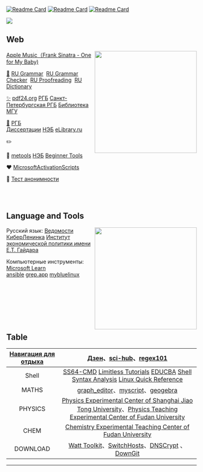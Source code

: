 [![Readme Card](https://github-readme-stats.vercel.app/api/pin/?username=excalibra&repo=scripts)](https://github.com/Excalibra/scripts)
[![Readme Card](https://github-readme-stats.vercel.app/api/pin/?username=excalibra&repo=ChiseiKoya)](https://github.com/Excalibra/ChiseiKoya)
[![Readme Card](https://github-readme-stats.vercel.app/api/pin/?username=excalibra&repo=network-tunneling)](https://github.com/Excalibra/network-tunneling)

<a>
  <img align="center" src="https://github.com/user-attachments/assets/7aeadf0c-626e-43c0-9e71-8a313dc27847"/>
</a>


## Web 

<a href="https://music.apple.com/us/album/one-for-my-baby-and-one-more-for-the-road/1440948281?i=1440950537"><img align="right" src="https://github.com/user-attachments/assets/3a1bb3e7-4656-40ae-87c3-68b50749d238" width="270" height="270" />Apple Music（Frank Sinatra - One for My Baby) </a>

[🔎](https://citaty.info/)&nbsp;<a href="https://www.russianforfree.com/" target="_blank">RU Grammar</a>  &nbsp;<a href="https://orfogrammka.ru/" target="_blank">RU Grammar Checker</a>  &nbsp;<a href="https://gramota.ru/" target="_blank">RU Proofreading</a> &nbsp;<a href="https://www.multitran.com/">RU Dictionary</a> 

[✨](#)&nbsp;<a href="https://tools.pdf24.org" target="_blank">pdf24.org</a>&nbsp;<a href="https://www.rsl.ru/"
 target="_blank">РГБ</a>&nbsp;<a href="https://www.library.spbu.ru/" target="_blank">Санкт-Петербургская РГБ</a> [Библиотека МГУ](https://www.msu.ru/en/library/)

[🔖](https://www.rusprofile.ru/)&nbsp;<a href="https://diss.rsl.ru/" target="_blank">РГБ Диссертации</a>&nbsp;<a href="https://нэб.рф/">НЭБ</a>&nbsp;<a href="https://www.elibrary.ru/">eLibrary.ru</a>

✏️ 

🧰&nbsp;[metools](http://www.metools.info/other/subnetmask160.html)&nbsp;[НЭБ](https://нэб.рф/)&nbsp;<a href="https://c.runoob.com" target="_blank">Beginner Tools</a> 

❤️&nbsp;<a href="https://massgrave.dev" target="_blank">MicrosoftActivationScripts </a>

🤖&nbsp;<a href="https://exploit.in/ip/" target="_blank">Тест анонимности</a>

<br><br>

## Language and Tools

<a><img align="right" src="https://github.com/user-attachments/assets/719e3414-2dd5-45d5-bb28-b368f5220b2f" width="270" height="270" /></a>

Русский язык: [Ведомости](https://www.vedomosti.ru/) [КиберЛенинка](https://cyberleninka.ru/) [Институт экономической политики имени Е.Т. Гайдара](https://www.iep.ru/ru/) 

Компьютерные инструменты: [Microsoft Learn](https://learn.microsoft.com/en-gb/training/modules/implement-common-integration-features-finance-ops/10-exercise-1)  [ansible](https://docs.ansible.com/)&nbsp;[grep.app](https://grep.app)&nbsp;[mybluelinux](https://www.mybluelinux.com/debian-permanent-static-routes/)

<br><br><br><br><br><br>

## Table

|[Навигация для отдыха](https://habr.com)| [Дзен](https://dzen.ru/)、[sci-hub](https://www.wellesu.com/)、[regex101](https://regex101.com/) |
| :-----------: | :----------------------------------------------------------: |
|Shell| <a href="https://ss64.com" target="_blank" >SS64-CMD</a> <a href="https://www.learnfk.com/batch-script/batch-script-aliases.html">Limitless Tutorials</a>  <a href="https://www.educba.com/powershell-base64/" target="_blank" >EDUCBA</a> <a href="https://www.explainshell.com">Shell Syntax Analysis</a> [Linux Quick Reference](https://explainshell.com/) |
|MATHS|[graph_editor](https://csacademy.com/app/graph_editor/)、[myscript](http://webdemo.myscript.com)、[geogebra](https://www.geogebra.org/geometry)|
|PHYSICS|[Physics Experimental Center of Shanghai Jiao Tong University](https://pec.sjtu.edu.cn/ols/)、[Physics Teaching Experimental Center of Fudan University](http://phylab.fudan.edu.cn/doku.php)|
|CHEM| [Chemistry Experimental Teaching Center of Fudan University](http://www.ecce.fudan.edu.cn/a2/22/c5772a41506/page.htm) |
|DOWNLOAD| [Watt Toolkit](https://steampp.net)、[SwitchHosts](https://github.com/oldj/SwitchHosts)、[DNSCrypt](https://github.com/DNSCrypt/dnscrypt-proxy) 、[DownGit](https://minhaskamal.github.io/DownGit/#/home)|


---

